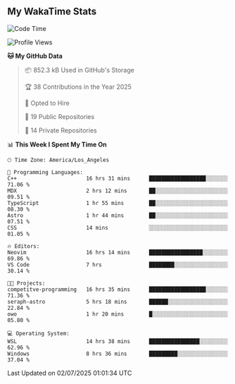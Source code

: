 ## My WakaTime Stats
<!--START_SECTION:waka-->
![Code Time](http://img.shields.io/badge/Code%20Time-392%20hrs%2049%20mins-blue)

![Profile Views](http://img.shields.io/badge/Profile%20Views-0-blue)

**🐱 My GitHub Data** 

> 📦 852.3 kB Used in GitHub's Storage 
 > 
> 🏆 38 Contributions in the Year 2025
 > 
> 💼 Opted to Hire
 > 
> 📜 19 Public Repositories 
 > 
> 🔑 14 Private Repositories 
 > 
📊 **This Week I Spent My Time On** 

```text
🕑︎ Time Zone: America/Los_Angeles

💬 Programming Languages: 
C++                      16 hrs 31 mins      ██████████████████░░░░░░░   71.06 % 
MDX                      2 hrs 12 mins       ██░░░░░░░░░░░░░░░░░░░░░░░   09.51 % 
TypeScript               1 hr 55 mins        ██░░░░░░░░░░░░░░░░░░░░░░░   08.30 % 
Astro                    1 hr 44 mins        ██░░░░░░░░░░░░░░░░░░░░░░░   07.51 % 
CSS                      14 mins             ░░░░░░░░░░░░░░░░░░░░░░░░░   01.05 % 

🔥 Editors: 
Neovim                   16 hrs 14 mins      █████████████████░░░░░░░░   69.86 % 
VS Code                  7 hrs               ████████░░░░░░░░░░░░░░░░░   30.14 % 

🐱‍💻 Projects: 
competitve-programming   16 hrs 35 mins      ██████████████████░░░░░░░   71.36 % 
seraph-astro             5 hrs 18 mins       ██████░░░░░░░░░░░░░░░░░░░   22.84 % 
owo                      1 hr 20 mins        █░░░░░░░░░░░░░░░░░░░░░░░░   05.80 % 

💻 Operating System: 
WSL                      14 hrs 38 mins      ████████████████░░░░░░░░░   62.96 % 
Windows                  8 hrs 36 mins       █████████░░░░░░░░░░░░░░░░   37.04 % 
```


 Last Updated on 02/07/2025 01:01:34 UTC
<!--END_SECTION:waka-->
